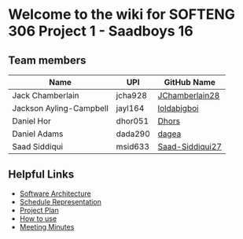 # Welcome to the wiki for SOFTENG 306 Project 1 - Saadboys 16


## Team members
| Name                        | UPI           | GitHub Name                                   |
| ----------------------------|--------------| ---------------------------------------------|
| Jack Chamberlain            | jcha928       | [JChamberlain28](http://github.com/JChamberlain28)  |
| Jackson Ayling-Campbell     | jayl164       | [loldabigboi](http://github.com/loldabigboi) |
| Daniel Hor                  | dhor051       | [Dhors](http://github.com/Dhors)   |
| Daniel Adams                | dada290       | [dagea](http://github.com/dagea)   |
| Saad Siddiqui               | msid633       | [Saad-Siddiqui27](http://github.com/Saad-Siddiqui27) |


## Helpful Links
* [Software Architecture](Software-Architecture.md)
* [Schedule Representation](Schedule-Representation.md)
* [Project Plan](Project-Plan.md)
* [How to use](How-to-use.md)
* [Meeting Minutes](Meeting-Minutes.md)

